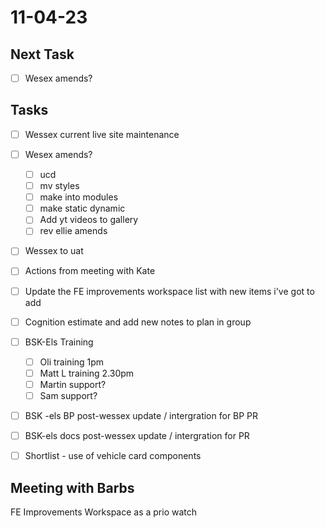 # 11-04-23

## Next Task
- [ ] Wesex amends?

## Tasks
- [ ] Wessex current live site  maintenance
- [ ] Wesex amends?
  - [ ] ucd
  - [ ] mv styles
  - [ ] make into modules
  - [ ] make static dynamic
  - [ ] Add yt videos to gallery
  - [ ] rev ellie amends
- [ ] Wessex to uat
- [ ] Actions from meeting with Kate
- [ ] Update the FE improvements workspace list with new items i've got to add
- [ ] Cognition estimate and add new notes to plan in group

- [ ] BSK-Els Training
  - [ ] Oli training 1pm
  - [ ] Matt L training 2.30pm
  - [ ] Martin support?
  - [ ] Sam support?

- [ ] BSK -els BP post-wessex update / intergration for BP PR
- [ ] BSK-els docs post-wessex update / intergration for PR
- [ ] Shortlist - use of vehicle card components

## Meeting with Barbs

FE Improvements Workspace as a prio watch

